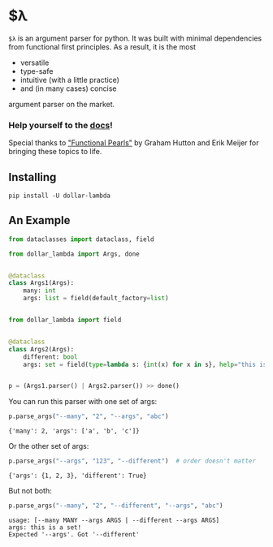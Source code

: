 # $λ
`$λ` is an argument parser for python.
It was built with minimal dependencies from functional first principles.
As a result, it is the most

- versatile
- type-safe
- intuitive (with a little practice)
- and (in many cases) concise

argument parser on the market.
### Help yourself to the [docs](https://ethanabrooks.github.io/dollar-lambda/)!

Special thanks to ["Functional Pearls"](https://www.cs.nott.ac.uk/~pszgmh/pearl.pdf) by Graham Hutton and Erik Meijer for bringing these topics to life.
## Installing
```
pip install -U dollar-lambda
```
## An Example


```python
from dataclasses import dataclass, field

from dollar_lambda import Args, done


@dataclass
class Args1(Args):
    many: int
    args: list = field(default_factory=list)


from dollar_lambda import field


@dataclass
class Args2(Args):
    different: bool
    args: set = field(type=lambda s: {int(x) for x in s}, help="this is a set!")


p = (Args1.parser() | Args2.parser()) >> done()
```

You can run this parser with one set of args:


```python
p.parse_args("--many", "2", "--args", "abc")
```




    {'many': 2, 'args': ['a', 'b', 'c']}



Or the other set of args:


```python
p.parse_args("--args", "123", "--different")  # order doesn't matter
```




    {'args': {1, 2, 3}, 'different': True}



But not both:


```python
p.parse_args("--many", "2", "--different", "--args", "abc")
```

    usage: [--many MANY --args ARGS | --different --args ARGS]
    args: this is a set!
    Expected '--args'. Got '--different'
